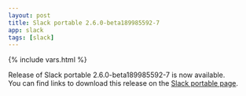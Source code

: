 ```yaml
---
layout: post
title: Slack portable 2.6.0-beta189985592-7
app: slack
tags: [slack]
---
```

{% include vars.html %}

Release of Slack portable 2.6.0-beta189985592-7 is now available.<br />
You can find links to download this release on the [Slack portable page](/app/slack-portable).
